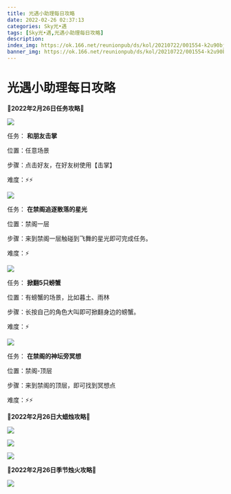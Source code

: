 ```yaml
---
title: 光遇小助理每日攻略
date: 2022-02-26 02:37:13
categories: Sky光•遇
tags: [Sky光•遇,光遇小助理每日攻略]
description: 
index_img: https://ok.166.net/reunionpub/ds/kol/20210722/001554-k2u90bj7ay.png?imageView&thumbnail=600x0&type=jpg
banner_img: https://ok.166.net/reunionpub/ds/kol/20210722/001554-k2u90bj7ay.png?imageView&thumbnail=600x0&type=jpg
---
```

# 光遇小助理每日攻略
**🌊2022年2月26日任务攻略🌊**

![](https://ok.166.net/reunionpub/ds/kol/20220226/005902-jgh46dzbsn.png)

任务： **和朋友击掌**

位置：任意场景

步骤：点击好友，在好友树使用【击掌】

难度：⚡⚡

![](https://ok.166.net/reunionpub/ds/kol/20220226/005936-rtskacvyqo.png)

任务： **在禁阁追逐散落的星光**

位置：禁阁一层

步骤：来到禁阁一层触碰到飞舞的星光即可完成任务。

难度：⚡

![](https://ok.166.net/reunionpub/ds/kol/20220225/010055-lnzg4v5j6o.png)

任务： **掀翻5只螃蟹**

位置：有螃蟹的场景，比如暮土、雨林

步骤：长按自己的角色大叫即可掀翻身边的螃蟹。

难度：⚡

![](https://ok.166.net/reunionpub/ds/kol/20220226/010113-3v4of2arge.png)

任务： **在禁阁的神坛旁冥想**

位置：禁阁-顶层

步骤：来到禁阁的顶层，即可找到冥想点

难度：⚡⚡

 **🌊2022年2月26日大蜡烛攻略🌊**

![](https://ok.166.net/reunionpub/ds/kol/20220226/010244-ahs41vwo2i.png)

![](https://ok.166.net/reunionpub/ds/kol/20220226/010534-6zsoigc1v2.png)

![](https://ok.166.net/reunionpub/ds/kol/20220226/010617-lgtwfv41s0.png)

  

 **🌊2022年2月26日季节烛火攻略🌊**

![](https://ok.166.net/reunionpub/ds/kol/20220226/010158-ew741dcu38.png)

  

  

